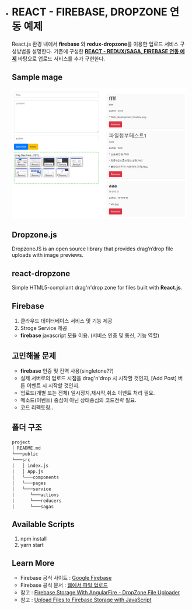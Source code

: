 - # REACT - FIREBASE, DROPZONE 연동 예제

  React.js 환경 내에서 **firebase** 와 **redux-dropzone**를 이용한 업로드 서비스 구성방법을 설명한다.
  기존에 구성한 **[REACT - REDUX/SAGA, FIREBASE 연동 예제](https://github.com/seniya/firebase-example-1)** 바탕으로 업로드 서비스를 추가 구현한다.

  ## Sample mage
  ![데모 화면](https://raw.githubusercontent.com/seniya/file-upload-example-1/master/src/assets/file-upload-example-1.PNG)

  

  ## Dropzone.js

  DropzoneJS is an open source library that provides drag’n’drop file uploads with image previews.

  ## react-dropzone

  Simple HTML5-compliant drag'n'drop zone for files built with **React.js**.

  ## Firebase

  1. 클라우드 데이터베이스 서비스 및 기능 제공
  2. Stroge Service 제공
  - **firebase** javascript 모듈 이용. (서비스 인증 및 통신, 기능 역할)


  ## 고민해볼 문제

  - **firebase** 인증 및 전역 사용(singletone??)
  - 실제 서버로의 업로드 시점을 drag'n'drop 시 시작할 것인지, [Add Post] 버튼 이벤트 시 시작할 것인지.
  - 업로드(개별 또는 전체) 일시정지,재시작,취소 이벤트 처리 필요.
  - 메소드(이벤트) 중심이 아닌 상태중심의 코드전략 필요.
  - 코드 리펙토링..


  ## 폴더 구조
  ```
  project
  │ README.md
  └───public 
  └───src
  |   │ index.js
  |   │ App.js
  │   └───components
  │   └───pages
  │   └───service
  |      └───actions
  |      └───reducers
  |      └───sagas
  ```


  ## Available Scripts

  1. npm install
  2. yarn start


  ## Learn More
  - Firebase 공식 사이트 : [Google Firebase](https://console.firebase.google.com/)
  - Firebase 공식 문서  : [웹에서 파일 업로드](https://firebase.google.com/docs/storage/web/upload-files?hl=ko)
  - 참고 : [Firebase Storage With AngularFire - DropZone File Uploader](https://angularfirebase.com/lessons/firebase-storage-with-angularfire-dropzone-file-uploader/)
  - 참고 : [Upload Files to Firebase Storage with JavaScript](https://time2hack.com/2017/10/upload-files-to-firebase-storage-with-javascript/)
